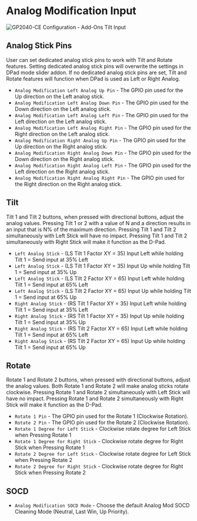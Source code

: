 # Analog Modification Input

![GP2040-CE Configuration - Add-Ons Tilt Input](assets/images/gpc-add-ons-analogmod.png)

## Analog Stick Pins
User can set dedicated analog stick pins to work with Tilt and Rotate features.
Setting dedicated analog stick pins will overwrite the settings in DPad mode slider addon.
If no dedicated analog stick pins are set, Tilt and Rotate features will function when DPad is used as Left or Right Analog.
* `Analog Modification Left Analog Up Pin` - The GPIO pin used for the Up direction on the Left analog stick.
* `Analog Modification Left Analog Down Pin` - The GPIO pin used for the Down direction on the Left analog stick.
* `Analog Modification Left Analog Left Pin` - The GPIO pin used for the Left direction on the Left analog stick.
* `Analog Modification Left Analog Right Pin` - The GPIO pin used for the Right direction on the Left analog stick.
* `Analog Modification Right Analog Up Pin` - The GPIO pin used for the Up direction on the Right analog stick.
* `Analog Modification Right Analog Down Pin` - The GPIO pin used for the Down direction on the Right analog stick.
* `Analog Modification Right Analog Left Pin` - The GPIO pin used for the Left direction on the Right analog stick.
* `Analog Modification Right Analog Right Pin` - The GPIO pin used for the Right direction on the Right analog stick.

## Tilt
Tilt 1 and Tilt 2 buttons, when pressed with directional buttons, adjust the analog values.
Pressing Tilt 1 or 2 with a value of N and a direction results in an input that is N% of the maximum direction.
Pressing Tilt 1 and Tilt 2 simultaneously with Left Stick will have no impact.
Pressing Tilt 1 and Tilt 2 simultaneously with Right Stick will make it function as the D-Pad.

* `Left Analog Stick` - (LS Tilt 1 Factor XY = 35) Input Left while holding Tilt 1 = Send input at 35% Left
* `Left Analog Stick` - (LS Tilt 1 Factor XY = 35) Input Up while holding Tilt 1 = Send input at 35% Up
* `Left Analog Stick` - (LS Tilt 2 Factor XY = 65) Input Left while holding Tilt 1 = Send input at 65% Left
* `Left Analog Stick` - (LS Tilt 2 Factor XY = 65) Input Up while holding Tilt 1 = Send input at 65% Up
* `Right Analog Stick` - (RS Tilt 1 Factor XY = 35) Input Left while holding Tilt 1 = Send input at 35% Left
* `Right Analog Stick` - (RS Tilt 1 Factor XY = 35) Input Up while holding Tilt 1 = Send input at 35% Up
* `Right Analog Stick` - (RS Tilt 2 Factor XY = 65) Input Left while holding Tilt 1 = Send input at 65% Left
* `Right Analog Stick` - (RS Tilt 2 Factor XY = 65) Input Up while holding Tilt 1 = Send input at 65% Up

## Rotate
Rotate 1 and Rotate 2 buttons, when pressed with directional buttons, adjust the analog values.
Both Rotate 1 and Rotate 2 will make analog sticks rotate clockwise.
Pressing Rotate 1 and Rotate 2 simultaneously with Left Stick will have no impact.
Pressing Rotate 1 and Rotate 2 simultaneously with Right Stick will make it function as the D-Pad.
* `Rotate 1 Pin` - The GPIO pin used for the Rotate 1 (Clockwise Rotation).
* `Rotate 2 Pin` - The GPIO pin used for the Rotate 2 (Clockwise Rotation).
* `Rotate 1 Degree for Left Stick` - Clockwise rotate degree for Left Stick when Pressing Rotate 1
* `Rotate 1 Degree for Right Stick` - Clockwise rotate degree for Right Stick when Pressing Rotate 1
* `Rotate 2 Degree for Left Stick` - Clockwise rotate degree for Left Stick when Pressing Rotate 2
* `Rotate 2 Degree for Right Stick` - Clockwise rotate degree for Right Stick when Pressing Rotate 2

## SOCD
* `Analog Modification SOCD Mode` - Choose the default Analog Mod SOCD Cleaning Mode (Neutral, Last Win, Up Priority).